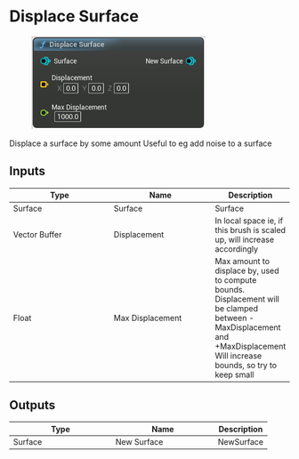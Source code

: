 # Displace Surface

<div align="left" data-full-width="false">

<figure><img src="Displace_Surface.png" alt=""><figcaption></figcaption></figure>

</div>

Displace a surface by some amount
Useful to eg add noise to a surface

## Inputs

<table>
<thead><tr><th width="170">Type</th><th width="170">Name</th><th>Description</th></tr></thead>
<tbody>
<tr><td>Surface</td><td>Surface</td><td>Surface</td></tr>
<tr><td>Vector Buffer</td><td>Displacement</td><td>In local space
ie, if this brush is scaled up, will increase accordingly</td></tr>
<tr><td>Float</td><td>Max Displacement</td><td>Max amount to displace by, used to compute bounds. Displacement will be clamped between -MaxDisplacement and +MaxDisplacement
Will increase bounds, so try to keep small</td></tr>
</tbody>
</table>

## Outputs

<table>
<thead><tr><th width="170">Type</th><th width="170">Name</th><th>Description</th></tr></thead>
<tbody>
<tr><td>Surface</td><td>New Surface</td><td>NewSurface</td></tr>
</tbody>
</table>